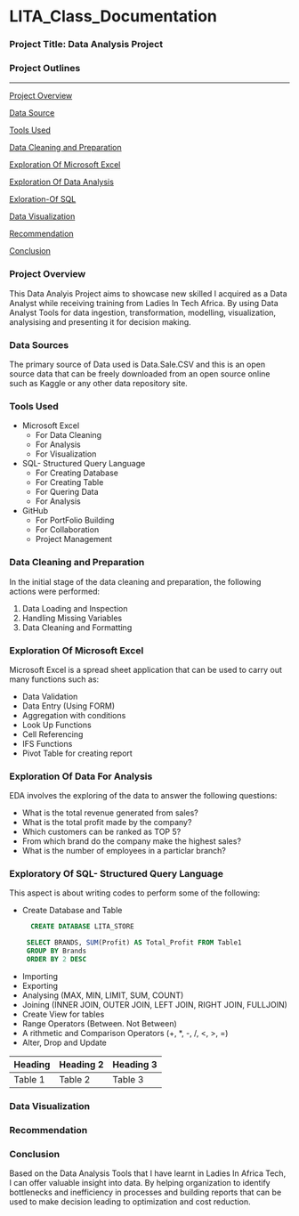 # LITA_Class_Documentation

### Project Title: Data Analysis Project

### Project Outlines
---

 [Project Overview](#project-overview)

 [Data Source](#data-source)

 [Tools Used](#tools-used)

 [Data Cleaning and Preparation](#data-cleaning-and-preparation)

 [Exploration Of Microsoft Excel](#exploration-of-microsoft-excel)

 [Exploration Of Data Analysis](#exploration-of-data-analysis)

 [Exloration-Of SQL](#exploration-of-sql)

 [Data Visualization](#data-visualization)

 [Recommendation](#recommendation)

 [Conclusion](#conclusion)

### Project Overview
This Data Analyis Project aims to showcase new skilled I acquired as a Data Analyst while receiving training from Ladies In Tech Africa. By using Data Analyst Tools for data ingestion, transformation, modelling, visualization, analysising and presenting it for decision making.

### Data Sources
The primary source of Data used is Data.Sale.CSV and this is an open source data that can be freely downloaded from an open source online such as Kaggle or any other data repository site.

### Tools Used
 - Microsoft Excel
     - For Data Cleaning
     - For Analysis
     - For Visualization
 - SQL- Structured Query Language
     - For Creating Database
     - For Creating Table
     - For Quering Data
     - For Analysis
  - GitHub
    - For PortFolio Building
    - For Collaboration
    - Project Management
        
### Data Cleaning and Preparation
 In the initial stage of the data cleaning and preparation, the following actions were performed:
  1. Data Loading and Inspection
  2. Handling Missing Variables
  3. Data Cleaning and Formatting

### Exploration Of Microsoft Excel
  Microsoft Excel is a spread sheet application that can be used to carry out many functions such as:
- Data Validation
- Data Entry (Using FORM)
- Aggregation with conditions
- Look Up Functions
- Cell Referencing
- IFS Functions
- Pivot Table for creating report

### Exploration Of Data For Analysis
 EDA involves the exploring of the data to answer the following questions:
 
 - What is the total revenue generated from sales?
 - What is the total profit made by the company?
 - Which customers can be ranked as TOP 5?
 - From which brand do the company make the highest sales?
 - What is the number of employees in a particlar branch?

### Exploratory Of SQL- Structured Query Language
This aspect is about writing codes to perform some of the following:
 - Create Database and Table
   ```SQL
     CREATE DATABASE LITA_STORE
   ```
   ```SQL
    SELECT BRANDS, SUM(Profit) AS Total_Profit FROM Table1
    GROUP BY Brands
    ORDER BY 2 DESC
   ```
- Importing
- Exporting
- Analysing (MAX, MIN, LIMIT, SUM, COUNT)
- Joining (INNER JOIN, OUTER JOIN, LEFT JOIN, RIGHT JOIN, FULLJOIN)
- Create View for tables
- Range Operators (Between. Not Between)
- A rithmetic and Comparison Operators (+, *, -, /, <, >, =)
- Alter, Drop and Update 

| Heading | Heading 2| Heading 3|
|---------|----------|----------|
| Table 1 | Table 2  | Table 3  |
### Data Visualization


### Recommendation




### Conclusion

Based on the Data Analysis Tools that I have learnt in Ladies In Africa Tech, I can offer valuable insight into data. By helping organization to identify bottlenecks and inefficiency in processes and building reports that can be used to make decision leading to optimization and cost reduction.


